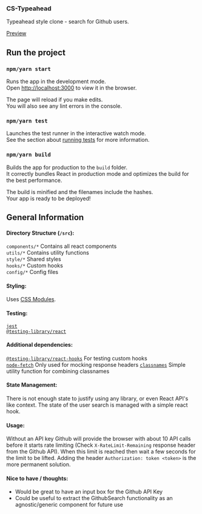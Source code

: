 ### CS-Typeahead

Typeahead style clone - search for Github users.

[Preview](https://test283498w74982374.herokuapp.com/)<br />

## Run the project

### `npm/yarn start`

Runs the app in the development mode.<br />
Open [http://localhost:3000](http://localhost:3000) to view it in the browser.

The page will reload if you make edits.<br />
You will also see any lint errors in the console.

### `npm/yarn test`

Launches the test runner in the interactive watch mode.<br />
See the section about [running tests](https://facebook.github.io/create-react-app/docs/running-tests) for more information.

### `npm/yarn build`

Builds the app for production to the `build` folder.<br />
It correctly bundles React in production mode and optimizes the build for the best performance.

The build is minified and the filenames include the hashes.<br />
Your app is ready to be deployed!

## General Information

#### Directory Structure (`/src`):
`components/*` Contains all react components  
`utils/*` Contains utility functions  
`style/*` Shared styles  
`hooks/*` Custom hooks  
`config/*` Config files  

#### Styling:
Uses [CSS Modules](https://github.com/css-modules/css-modules).

#### Testing:
[`jest`](https://github.com/facebook/jest)  
[`@testing-library/react`](https://testing-library.com/docs/react-testing-library/intro)

#### Additional dependencies:
[`@testing-library/react-hooks`](https://github.com/testing-library/react-hooks-testing-library) For testing custom hooks  
[`node-fetch`](https://github.com/node-fetch/node-fetch) Only used for mocking response headers
[`classnames`](https://github.com/JedWatson/classnames) Simple utility function for combining classnames

#### State Management:
There is not enough state to justify using any library, or even React API's like context. The state of the user search is managed with a simple react hook.

#### Usage:
Without an API key Github will provide the browser with about 10 API calls before it starts rate limiting (Check `X-RateLimit-Remaining` response header from the Github API). When this limit is reached then wait a few seconds for the limit to be lifted. Adding the header `Authorization: token <token>` is the more permanent solution. 

#### Nice to have / thoughts:
- Would be great to have an input box for the Github API Key
- Could be useful to extract the GithubSearch functionality as an agnostic/generic component for future use
